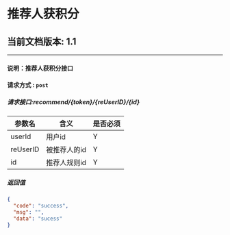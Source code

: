 # 推荐人获积分

## 当前文档版本: 1.1

--------------------------------
#### 说明：推荐人获积分接口
#### 请求方式 : `post`
##### 请求接口:recommend/{token}/{reUserID}/{id}


参数名    | 含义    | 是否必须
-------|--------|-----
userId       | 用户id     |Y
reUserID     | 被推荐人的id    |Y
id           |推荐人规则id|Y


#####  返回值

```json
{
  "code": "success",
  "msg": "",
  "data": "sucess"
}
```



